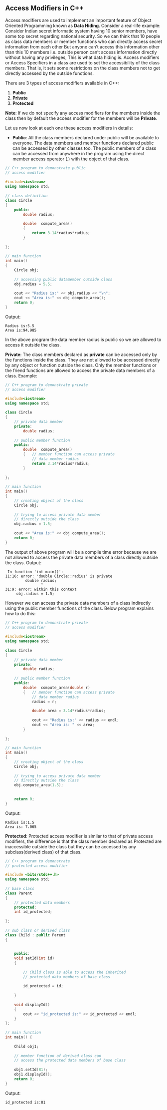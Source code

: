 ## Access Modifiers in C++

Access modifiers are used to implement an important feature of Object Oriented Programming known as **Data Hiding**. Consider a real-life example: Consider Indian secret informatic system having 10 senior members, have some top secret regarding national security. So we can think that 10 people as class data members or member functions who can directly access secret information from each other But anyone can’t access this information other than this 10 members i.e. outside person can’t access information directly without having any privileges, This is what data hiding is.
Access modifiers or Access Specifiers in a class are used to set the accessibility of the class members. That is, it sets some restrictions on the class members not to get directly accessed by the outside functions.

There are 3 types of access modifiers available in C++:

1. **Public**
2. **Private**
3. **Protected**

**Note**: If we do not specify any access modifiers for the members inside the class then by default the access modifier for the members will be **Private**.

Let us now look at each one these access modifiers in details:

* **Public**: All the class members declared under public will be available to everyone. The data members and member functions declared public can be accessed by other classes too. The public members of a class can be accessed from anywhere in the program using the direct member access operator (.) with the object of that class.

``` c++ 
// C++ program to demonstrate public 
// access modifier 
 
#include<iostream> 
using namespace std; 
  
// class definition 
class Circle 
{ 
    public:  
        double radius; 
          
        double  compute_area() 
        { 
            return 3.14*radius*radius; 
        } 
      
}; 
  
// main function 
int main() 
{ 
    Circle obj; 
      
    // accessing public datamember outside class 
    obj.radius = 5.5; 
      
    cout << "Radius is:" << obj.radius << "\n"; 
    cout << "Area is:" << obj.compute_area(); 
    return 0; 
} 
```
Output:
```
Radius is:5.5
Area is:94.985
```

In the above program the data member radius is public so we are allowed to access it outside the class.

**Private**: The class members declared as **private** can be accessed only by the functions inside the class. They are not allowed to be accessed directly by any object or function outside the class. Only the member functions or the friend functions are allowed to access the private data members of a class.
Example:

 
``` c++
// C++ program to demonstrate private 
// access modifier 

#include<iostream> 
using namespace std; 
  
class Circle 
{    
    // private data member 
    private:  
        double radius; 
       
    // public member function     
    public:     
        double  compute_area() 
        {   // member function can access private  
            // data member radius 
            return 3.14*radius*radius; 
        } 
      
}; 
  
// main function 
int main() 
{    
    // creating object of the class 
    Circle obj; 
      
    // trying to access private data member 
    // directly outside the class 
    obj.radius = 1.5; 
      
    cout << "Area is:" << obj.compute_area(); 
    return 0; 
} 
```

The output of above program will be a compile time error because we are not allowed to access the private data members of a class directly outside the class.
Output:
```
 In function 'int main()':
11:16: error: 'double Circle::radius' is private
         double radius;
                ^
31:9: error: within this context
     obj.radius = 1.5;
```

However we can access the private data members of a class indirectly using the public member functions of the class. Below program explains how to do this:

``` c++ 
// C++ program to demonstrate private 
// access modifier 
 
#include<iostream> 
using namespace std; 
  
class Circle 
{    
    // private data member 
    private:  
        double radius; 
       
    // public member function     
    public:     
        double  compute_area(double r) 
        {   // member function can access private  
            // data member radius 
            radius = r; 
              
            double area = 3.14*radius*radius; 
              
            cout << "Radius is:" << radius << endl; 
            cout << "Area is: " << area; 
        } 
      
}; 
  
// main function 
int main() 
{    
    // creating object of the class 
    Circle obj; 
      
    // trying to access private data member 
    // directly outside the class 
    obj.compute_area(1.5); 
      
      
    return 0; 
} 
```
Output:
```
Radius is:1.5
Area is: 7.065
```
**Protected**: Protected access modifier is similar to that of private access modifiers, the difference is that the class member declared as Protected are inaccessible outside the class but they can be accessed by any subclass(derived class) of that class.

``` c++
// C++ program to demonstrate 
// protected access modifier 

#include <bits/stdc++.h> 
using namespace std; 
  
// base class 
class Parent 
{    
    // protected data members 
    protected: 
    int id_protected; 
     
}; 
  
// sub class or derived class 
class Child : public Parent 
{ 
     
      
    public: 
    void setId(int id) 
    { 
          
        // Child class is able to access the inherited  
        // protected data members of base class 
          
        id_protected = id; 
          
    } 
      
    void displayId() 
    { 
        cout << "id_protected is:" << id_protected << endl; 
    } 
}; 
  
// main function 
int main() { 
      
    Child obj1; 
      
    // member function of derived class can 
    // access the protected data members of base class 
      
    obj1.setId(81); 
    obj1.displayId(); 
    return 0; 
} 
```
Output:
```
id_protected is:81
```
